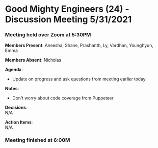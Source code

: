 # Good Mighty Engineers (24) - Discussion Meeting 5/31/2021

### Meeting held over Zoom at 5:30PM

**Members Present**: Aneesha, Shane, Prashanth, Ly, Vardhan, Younghyun, Emma

**Members Absent**: Nicholas

**Agenda**:
- Update on progress and ask questions from meeting earlier today

**Notes**:  
- Don't worry about code coverage from Puppeteer

**Decisions**:  
N/A

**Action Items**:  
N/A

### Meeting finished at 6:00M